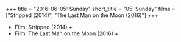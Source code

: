 +++
title = "2016-06-05: Sunday"
short_title = "05: Sunday"
films = ["Stripped (2014)", "The Last Man on the Moon (2016)"]
+++


* Film: Stripped (2014) +
* Film: The Last Man on the Moon (2016) +
